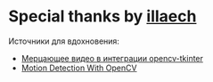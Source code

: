 # Special thanks by [illaech](https://github.com/illaech)

Источники для вдохновения:
* [Мерцающее видео в интеграции opencv-tkinter](https://fooobar.com/questions/15018247/flickering-video-in-opencv-tkinter-integration)
* [Motion Detection With OpenCV](http://www.robindavid.fr/opencv-tutorial/motion-detection-with-opencv.html)
